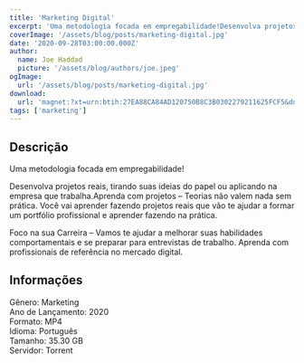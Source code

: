 ```yaml
---
title: 'Marketing Digital'
excerpt: 'Uma metodologia focada em empregabilidade!Desenvolva projetos reais, tirando suas ideias do papel ou aplicando na empresa que trabalha.Aprenda com projetos – Teorias não valem nada sem prática. Você vai aprender fazendo projetos reais que vão te ajudar a formar um portfólio profissi'
coverImage: '/assets/blog/posts/marketing-digital.jpg'
date: '2020-09-28T03:00:00.000Z'
author:
  name: Joe Haddad
  picture: '/assets/blog/authors/joe.jpeg'
ogImage:
  url: '/assets/blog/posts/marketing-digital.jpg'
download:
  url: 'magnet:?xt=urn:btih:27EA88CA84AD120750B8C3B0302279211625FCF5&dn=Gama%20Academy%20-%20Marketing%20Digital&tr=udp%3a%2f%2ftracker.openbittorrent.com%3a1337%2fannounce&tr=udp%3a%2f%2ftracker.opentrackr.org%3a1337%2fannounce'
tags: ['marketing']
---
```

<h2>Descrição</h2>
<p></p><p>Uma metodologia focada em empregabilidade!</p><p>Desenvolva projetos reais, tirando suas ideias do papel ou aplicando na empresa que trabalha.Aprenda com projetos – Teorias não valem nada sem prática. Você vai aprender fazendo projetos reais que vão te ajudar a formar um portfólio profissional e aprender fazendo na prática.</p><p>Foco na sua Carreira – Vamos te ajudar a melhorar suas habilidades comportamentais e se preparar para entrevistas de trabalho. Aprenda com profissionais de referência no mercado digital.</p><h2>Informações</h2><p>Gênero: Marketing<br/>Ano de Lançamento: 2020<br/>Formato: MP4<br/>Idioma: Português<br/>Tamanho: 35.30 GB<br/>Servidor: Torrent</p>